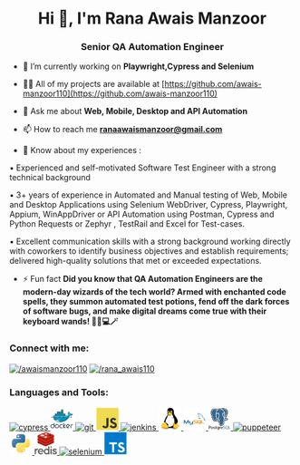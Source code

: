 <h1 align="center">Hi 👋, I'm Rana Awais Manzoor</h1>
<h3 align="center">Senior QA Automation Engineer</h3>

- 🔭 I’m currently working on **Playwright,Cypress and Selenium**

- 👨‍💻 All of my projects are available at [https://github.com/awais-manzoor110](https://github.com/awais-manzoor110)

- 💬 Ask me about **Web, Mobile, Desktop and API Automation**

- 📫 How to reach me **ranaawaismanzoor@gmail.com**

- 📄 Know about my experiences :

 ▪ Experienced and self-motivated Software Test Engineer with a strong technical background

 ▪ 3+ years of experience in Automated and Manual testing of Web, Mobile and Desktop Applications using Selenium WebDriver, Cypress, Playwright, Appium, WinAppDriver or API Automation using Postman, Cypress and  
   Python Requests or Zephyr , TestRail and Excel for Test-cases. 
   
 ▪ Excellent communication skills with a strong background working directly with coworkers to identify business objectives and establish requirements; delivered high-quality solutions that met or exceeded 
   expectations.

- ⚡ Fun fact **Did you know that QA Automation Engineers are the modern-day wizards of the tech world? Armed with enchanted code spells, they summon automated test potions, fend off the dark forces of software bugs, and make digital dreams come true with their keyboard wands! 🧙‍♂️💻🪄**

<h3 align="left">Connect with me:</h3>
<p align="left">
<a href="https://linkedin.com/in//awaismanzoor110" target="blank"><img align="center" src="https://raw.githubusercontent.com/rahuldkjain/github-profile-readme-generator/master/src/images/icons/Social/linked-in-alt.svg" alt="/awaismanzoor110" height="30" width="40" /></a>
<a href="https://instagram.com//rana_awais110" target="blank"><img align="center" src="https://raw.githubusercontent.com/rahuldkjain/github-profile-readme-generator/master/src/images/icons/Social/instagram.svg" alt="/rana_awais110" height="30" width="40" /></a>
</p>

<h3 align="left">Languages and Tools:</h3>
<p align="left"> <a href="https://www.cypress.io" target="_blank" rel="noreferrer"> <img src="https://raw.githubusercontent.com/simple-icons/simple-icons/6e46ec1fc23b60c8fd0d2f2ff46db82e16dbd75f/icons/cypress.svg" alt="cypress" width="40" height="40"/> </a> <a href="https://www.docker.com/" target="_blank" rel="noreferrer"> <img src="https://raw.githubusercontent.com/devicons/devicon/master/icons/docker/docker-original-wordmark.svg" alt="docker" width="40" height="40"/> </a> <a href="https://git-scm.com/" target="_blank" rel="noreferrer"> <img src="https://www.vectorlogo.zone/logos/git-scm/git-scm-icon.svg" alt="git" width="40" height="40"/> </a> <a href="https://developer.mozilla.org/en-US/docs/Web/JavaScript" target="_blank" rel="noreferrer"> <img src="https://raw.githubusercontent.com/devicons/devicon/master/icons/javascript/javascript-original.svg" alt="javascript" width="40" height="40"/> </a> <a href="https://www.jenkins.io" target="_blank" rel="noreferrer"> <img src="https://www.vectorlogo.zone/logos/jenkins/jenkins-icon.svg" alt="jenkins" width="40" height="40"/> </a> <a href="https://www.linux.org/" target="_blank" rel="noreferrer"> <img src="https://raw.githubusercontent.com/devicons/devicon/master/icons/linux/linux-original.svg" alt="linux" width="40" height="40"/> </a> <a href="https://www.mysql.com/" target="_blank" rel="noreferrer"> <img src="https://raw.githubusercontent.com/devicons/devicon/master/icons/mysql/mysql-original-wordmark.svg" alt="mysql" width="40" height="40"/> </a> <a href="https://www.postgresql.org" target="_blank" rel="noreferrer"> <img src="https://raw.githubusercontent.com/devicons/devicon/master/icons/postgresql/postgresql-original-wordmark.svg" alt="postgresql" width="40" height="40"/> </a> <a href="https://github.com/puppeteer/puppeteer" target="_blank" rel="noreferrer"> <img src="https://www.vectorlogo.zone/logos/pptrdev/pptrdev-official.svg" alt="puppeteer" width="40" height="40"/> </a> <a href="https://www.python.org" target="_blank" rel="noreferrer"> <img src="https://raw.githubusercontent.com/devicons/devicon/master/icons/python/python-original.svg" alt="python" width="40" height="40"/> </a> <a href="https://redis.io" target="_blank" rel="noreferrer"> <img src="https://raw.githubusercontent.com/devicons/devicon/master/icons/redis/redis-original-wordmark.svg" alt="redis" width="40" height="40"/> </a> <a href="https://www.selenium.dev" target="_blank" rel="noreferrer"> <img src="https://raw.githubusercontent.com/detain/svg-logos/780f25886640cef088af994181646db2f6b1a3f8/svg/selenium-logo.svg" alt="selenium" width="40" height="40"/> </a> <a href="https://www.typescriptlang.org/" target="_blank" rel="noreferrer"> <img src="https://raw.githubusercontent.com/devicons/devicon/master/icons/typescript/typescript-original.svg" alt="typescript" width="40" height="40"/> </a> </p>
